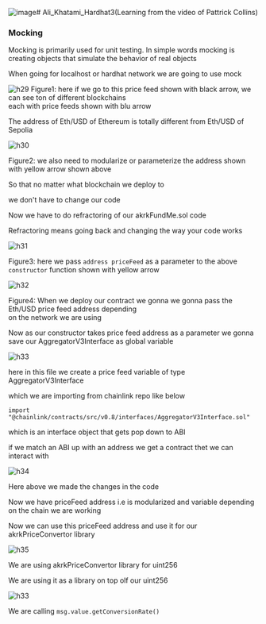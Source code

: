![image](https://github.com/C191068/Ali_Khatami_Hardhat3/assets/89090776/0ee53c7a-c9b1-4559-9ff2-74a207814039)# Ali_Khatami_Hardhat3(Learning from the video of Pattrick Collins)
### Mocking

Mocking is primarily used for unit testing. In simple words mocking is creating objects that simulate the behavior of real objects <br>

When going for localhost or hardhat network we are going to use mock <br>

![h29](https://github.com/C191068/Ali_Khatami_Hardhat3/assets/89090776/17478dc9-5307-4399-9e42-621d0c105a98)
Figure1: here if we go to this price feed shown with black arrow, we can see ton of different blockchains <br>
each with price feeds shown with blu arrow <br>

The address of Eth/USD of Ethereum is totally different from Eth/USD of Sepolia <br>

![h30](https://github.com/C191068/Ali_Khatami_Hardhat3/assets/89090776/f73ec364-337f-4eb1-8439-2fa67987359f)

Figure2: we also need to modularize or parameterize the address shown with yellow arrow shown above <br>

So that no matter what blockchain we deploy to <br>

we don't have to change our code <br>

Now we have to do refractoring of our akrkFundMe.sol code <br>

Refractoring means going back and changing the way your code works <br>

![h31](https://github.com/C191068/Ali_Khatami_Hardhat3/assets/89090776/a4444205-9dfd-408b-8f3c-610c302f3eff)

Figure3: here we pass ```address priceFeed``` as a parameter to the above ```constructor``` function shown with yellow arrow<br>


![h32](https://github.com/C191068/Ali_Khatami_Hardhat3/assets/89090776/3183e294-ba6e-4302-9ba5-c872d2526095)

Figure4: When we deploy our contract we gonna we gonna pass the Eth/USD price feed address depending <br>
on the network we are using <br>

Now as our constructor takes price feed address as a parameter we gonna save our AggregatorV3Interface as global variable <br>


![h33](https://github.com/C191068/Ali_Khatami_Hardhat3/assets/89090776/2d876b1b-dcbf-4b5c-90f8-cd8dd67821e9)

here in this file we create a price feed variable of type AggregatorV3Interface <br>

which we are importing from chainlink repo like below <br>

```import "@chainlink/contracts/src/v0.8/interfaces/AggregatorV3Interface.sol"``` <br>

which is an interface object that gets pop down to ABI <br>

if we match an ABI up with an address we get a contract thet we can interact with <br>

![h34](https://github.com/C191068/Ali_Khatami_Hardhat3/assets/89090776/a62db684-c999-4605-890b-10e255c2d546)

Here above we made the changes in the code <br>

Now we have priceFeed address i.e is modularized and variable depending on the chain we are working <br>

Now we can use this priceFeed address and use it for our akrkPriceConvertor library <br>

![h35](https://github.com/C191068/Ali_Khatami_Hardhat3/assets/89090776/d118e2bb-969e-4760-b1ed-ef0e32295987)

We are using akrkPriceConvertor library for uint256 <br>

We are using it as a library on top olf our uint256 <br>

![h33](https://github.com/C191068/Ali_Khatami_Hardhat3/assets/89090776/f41a453e-b027-4590-9a6a-7c8a3718bfd7)

We are calling ```msg.value.getConversionRate()``` <br>



